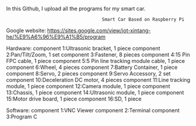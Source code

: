 In this Github, I upload all the programs for my smart car.

                                        Smart Car Based on Raspberry Pi
Google website: https://sites.google.com/view/iot-xintang-he/%E9%A6%96%E9%A1%B5/program

Hardware:
component 1:Ultrasonic bracket, 1 piece
component 2:Pan/Tilt/Zoom, 1 set
component 3:Fastener, 8 pieces
component 4:15 Pin FPC cable, 1 piece
component 5:5 Pin line tracking module cable, 1 piece
component 6:Wheel, 4 pieces
component 7:Battery Container, 1 piece
component 8:Servo, 2 pieces
component 9:Servo Accessory, 2 set
component 10:Deceleration DC motor, 4 pieces
component 11:Line tracking module, 1 piece
component 12:Camera module, 1 piece
component 13:Chassis, 1 piece
component 14:Ultrasonic module, 1 piece
component 15:Motor drive board, 1 piece
component 16:SD, 1 piece




Software:
component 1:VNC Viewer
component 2:Terminal
component 3:Program C




